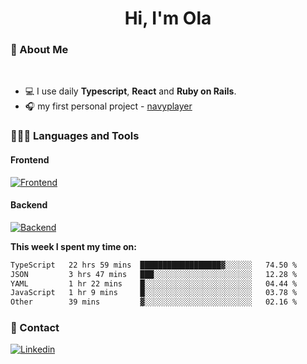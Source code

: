 <h1 align="center">Hi, I'm Ola</h1>

### 💅 About Me

<br/>

- 💻 I use daily **Typescript**, **React** and **Ruby on Rails**.
- 🎧 my first personal project - [navyplayer](https://navyplayer.netlify.app/)

### 👩🏻‍💻 Languages and Tools

#### Frontend

[![Frontend](https://skillicons.dev/icons?i=react,nextjs,ts,js,html,css,scss,tailwind)](https://skillicons.dev)

#### Backend
[![Backend](https://skillicons.dev/icons?i=nodejs,express,nestjs,rails,graphql)](https://skillicons.dev)

**This week I spent my time on:**

<!--START_SECTION:waka-->

```txt
TypeScript   22 hrs 59 mins  ██████████████████▓░░░░░░   74.50 %
JSON         3 hrs 47 mins   ███░░░░░░░░░░░░░░░░░░░░░░   12.28 %
YAML         1 hr 22 mins    █░░░░░░░░░░░░░░░░░░░░░░░░   04.44 %
JavaScript   1 hr 9 mins     █░░░░░░░░░░░░░░░░░░░░░░░░   03.78 %
Other        39 mins         ▓░░░░░░░░░░░░░░░░░░░░░░░░   02.16 %
```

<!--END_SECTION:waka-->

### 📨 Contact
  
[![Linkedin](https://skillicons.dev/icons?i=linkedin)](https://linkedin.com/in/aleksandra-kamińska)
